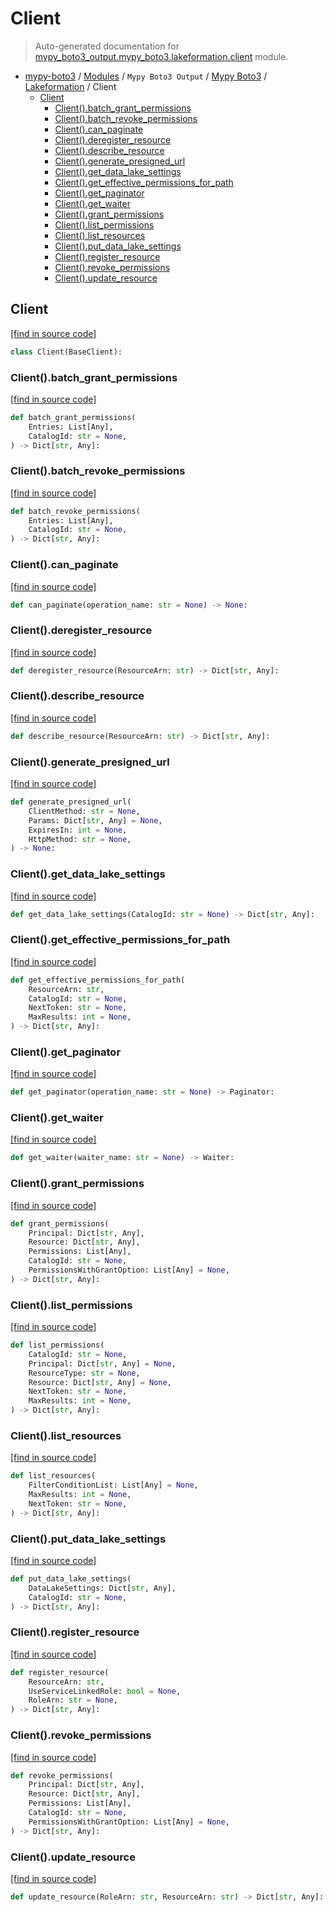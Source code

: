 # Client

> Auto-generated documentation for [mypy_boto3_output.mypy_boto3.lakeformation.client](https://github.com/vemel/mypy_boto3/blob/master/mypy_boto3_output/mypy_boto3/lakeformation/client.py) module.

- [mypy-boto3](../../../README.md#mypy_boto3) / [Modules](../../../MODULES.md#mypy-boto3-modules) / `Mypy Boto3 Output` / [Mypy Boto3](../index.md#mypy-boto3) / [Lakeformation](index.md#lakeformation) / Client
    - [Client](#client)
        - [Client().batch_grant_permissions](#clientbatch_grant_permissions)
        - [Client().batch_revoke_permissions](#clientbatch_revoke_permissions)
        - [Client().can_paginate](#clientcan_paginate)
        - [Client().deregister_resource](#clientderegister_resource)
        - [Client().describe_resource](#clientdescribe_resource)
        - [Client().generate_presigned_url](#clientgenerate_presigned_url)
        - [Client().get_data_lake_settings](#clientget_data_lake_settings)
        - [Client().get_effective_permissions_for_path](#clientget_effective_permissions_for_path)
        - [Client().get_paginator](#clientget_paginator)
        - [Client().get_waiter](#clientget_waiter)
        - [Client().grant_permissions](#clientgrant_permissions)
        - [Client().list_permissions](#clientlist_permissions)
        - [Client().list_resources](#clientlist_resources)
        - [Client().put_data_lake_settings](#clientput_data_lake_settings)
        - [Client().register_resource](#clientregister_resource)
        - [Client().revoke_permissions](#clientrevoke_permissions)
        - [Client().update_resource](#clientupdate_resource)

## Client

[[find in source code]](https://github.com/vemel/mypy_boto3/blob/master/mypy_boto3_output/mypy_boto3/lakeformation/client.py#L12)

```python
class Client(BaseClient):
```

### Client().batch_grant_permissions

[[find in source code]](https://github.com/vemel/mypy_boto3/blob/master/mypy_boto3_output/mypy_boto3/lakeformation/client.py#L15)

```python
def batch_grant_permissions(
    Entries: List[Any],
    CatalogId: str = None,
) -> Dict[str, Any]:
```

### Client().batch_revoke_permissions

[[find in source code]](https://github.com/vemel/mypy_boto3/blob/master/mypy_boto3_output/mypy_boto3/lakeformation/client.py#L21)

```python
def batch_revoke_permissions(
    Entries: List[Any],
    CatalogId: str = None,
) -> Dict[str, Any]:
```

### Client().can_paginate

[[find in source code]](https://github.com/vemel/mypy_boto3/blob/master/mypy_boto3_output/mypy_boto3/lakeformation/client.py#L27)

```python
def can_paginate(operation_name: str = None) -> None:
```

### Client().deregister_resource

[[find in source code]](https://github.com/vemel/mypy_boto3/blob/master/mypy_boto3_output/mypy_boto3/lakeformation/client.py#L31)

```python
def deregister_resource(ResourceArn: str) -> Dict[str, Any]:
```

### Client().describe_resource

[[find in source code]](https://github.com/vemel/mypy_boto3/blob/master/mypy_boto3_output/mypy_boto3/lakeformation/client.py#L35)

```python
def describe_resource(ResourceArn: str) -> Dict[str, Any]:
```

### Client().generate_presigned_url

[[find in source code]](https://github.com/vemel/mypy_boto3/blob/master/mypy_boto3_output/mypy_boto3/lakeformation/client.py#L39)

```python
def generate_presigned_url(
    ClientMethod: str = None,
    Params: Dict[str, Any] = None,
    ExpiresIn: int = None,
    HttpMethod: str = None,
) -> None:
```

### Client().get_data_lake_settings

[[find in source code]](https://github.com/vemel/mypy_boto3/blob/master/mypy_boto3_output/mypy_boto3/lakeformation/client.py#L49)

```python
def get_data_lake_settings(CatalogId: str = None) -> Dict[str, Any]:
```

### Client().get_effective_permissions_for_path

[[find in source code]](https://github.com/vemel/mypy_boto3/blob/master/mypy_boto3_output/mypy_boto3/lakeformation/client.py#L53)

```python
def get_effective_permissions_for_path(
    ResourceArn: str,
    CatalogId: str = None,
    NextToken: str = None,
    MaxResults: int = None,
) -> Dict[str, Any]:
```

### Client().get_paginator

[[find in source code]](https://github.com/vemel/mypy_boto3/blob/master/mypy_boto3_output/mypy_boto3/lakeformation/client.py#L63)

```python
def get_paginator(operation_name: str = None) -> Paginator:
```

### Client().get_waiter

[[find in source code]](https://github.com/vemel/mypy_boto3/blob/master/mypy_boto3_output/mypy_boto3/lakeformation/client.py#L67)

```python
def get_waiter(waiter_name: str = None) -> Waiter:
```

### Client().grant_permissions

[[find in source code]](https://github.com/vemel/mypy_boto3/blob/master/mypy_boto3_output/mypy_boto3/lakeformation/client.py#L71)

```python
def grant_permissions(
    Principal: Dict[str, Any],
    Resource: Dict[str, Any],
    Permissions: List[Any],
    CatalogId: str = None,
    PermissionsWithGrantOption: List[Any] = None,
) -> Dict[str, Any]:
```

### Client().list_permissions

[[find in source code]](https://github.com/vemel/mypy_boto3/blob/master/mypy_boto3_output/mypy_boto3/lakeformation/client.py#L82)

```python
def list_permissions(
    CatalogId: str = None,
    Principal: Dict[str, Any] = None,
    ResourceType: str = None,
    Resource: Dict[str, Any] = None,
    NextToken: str = None,
    MaxResults: int = None,
) -> Dict[str, Any]:
```

### Client().list_resources

[[find in source code]](https://github.com/vemel/mypy_boto3/blob/master/mypy_boto3_output/mypy_boto3/lakeformation/client.py#L94)

```python
def list_resources(
    FilterConditionList: List[Any] = None,
    MaxResults: int = None,
    NextToken: str = None,
) -> Dict[str, Any]:
```

### Client().put_data_lake_settings

[[find in source code]](https://github.com/vemel/mypy_boto3/blob/master/mypy_boto3_output/mypy_boto3/lakeformation/client.py#L103)

```python
def put_data_lake_settings(
    DataLakeSettings: Dict[str, Any],
    CatalogId: str = None,
) -> Dict[str, Any]:
```

### Client().register_resource

[[find in source code]](https://github.com/vemel/mypy_boto3/blob/master/mypy_boto3_output/mypy_boto3/lakeformation/client.py#L109)

```python
def register_resource(
    ResourceArn: str,
    UseServiceLinkedRole: bool = None,
    RoleArn: str = None,
) -> Dict[str, Any]:
```

### Client().revoke_permissions

[[find in source code]](https://github.com/vemel/mypy_boto3/blob/master/mypy_boto3_output/mypy_boto3/lakeformation/client.py#L115)

```python
def revoke_permissions(
    Principal: Dict[str, Any],
    Resource: Dict[str, Any],
    Permissions: List[Any],
    CatalogId: str = None,
    PermissionsWithGrantOption: List[Any] = None,
) -> Dict[str, Any]:
```

### Client().update_resource

[[find in source code]](https://github.com/vemel/mypy_boto3/blob/master/mypy_boto3_output/mypy_boto3/lakeformation/client.py#L126)

```python
def update_resource(RoleArn: str, ResourceArn: str) -> Dict[str, Any]:
```
